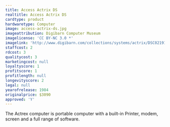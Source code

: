 ```yaml
---
title: Access Actrix DS
realtitle: Access Actrix DS
cardtype: product
hardwaretype: Computer
image: access-actrix-ds.jpg
imageattribution: Digibarn Computer Museum
imagelicense: 'CC BY-NC 3.0 *'
imagelink: 'http://www.digibarn.com/collections/systems/actrix/DSC02191.JPG'
staffcost: 2
rdcost: 3
qualitycost: 3
marketingcost: null
loyaltyscore: 1
profitscore: 1
profitlength: null
longevityscore: 2
legal: null
yearofrelease: 1984
originalprice: $3090
approved: 'Y'
---
```


The Actrex computer is portable computer with a built-in Printer, modem, screen and a full range of software.
